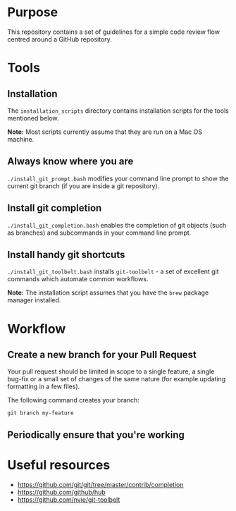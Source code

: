 # Purpose

This repository contains a set of guidelines for a simple code review flow centred around a GitHub repository.

# Tools

## Installation

The `installation_scripts` directory contains installation scripts for the tools mentioned below.

**Note:** Most scripts currently assume that they are run on a Mac OS machine.

## Always know where you are

`./install_git_prompt.bash` modifies your command line prompt to show the current git branch (if you are inside a git repository).

## Install git completion

`./install_git_completion.bash` enables the completion of git objects (such as branches) and subcommands in your command line prompt.

## Install handy git shortcuts

`./install_git_toolbelt.bash` installs `git-toolbelt` - a set of excellent git commands which automate common workflows.

**Note:** The installation script assumes that you have the `brew` package manager installed.

# Workflow

## Create a new branch for your Pull Request

Your pull request should be limited in scope to a single feature, a single bug-fix or a small set of changes of the same nature (for example updating formatting in a few files).

The following command creates your branch:

```
git branch my-feature
```

## Periodically ensure that you're working

# Useful resources

* https://github.com/git/git/tree/master/contrib/completion
* https://github.com/github/hub
* https://github.com/nvie/git-toolbelt
